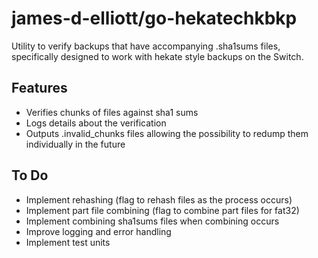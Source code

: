 # james-d-elliott/go-hekatechkbkp

Utility to verify backups that have accompanying .sha1sums files, specifically designed to work with hekate style backups on the Switch.

## Features

- Verifies chunks of files against sha1 sums
- Logs details about the verification
- Outputs .invalid_chunks files allowing the possibility to redump them individually in the future

## To Do

- Implement rehashing (flag to rehash files as the process occurs)
- Implement part file combining (flag to combine part files for fat32)
- Implement combining sha1sums files when combining occurs
- Improve logging and error handling
- Implement test units